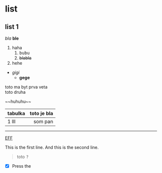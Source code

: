 # list
## list 1

_bla_
**ble**

1. haha
    1. <kbd>bubu</kbd>
    2. ~~blabla~~
2. hehe

 * _gigi_
   * **gege**

<p> toto ma byt prva veta <br>
    toto druha<p>
 ~~huhuhu~~

| tabulka | toto je bla |
| ------- | -----:|
| 1 lll | som pan |

---

[EFF](https://eff.org)

<p>This is the first line.
And this is the second line.</p>

 > toto 
 <kbd>?</kbd>

- [x] Press the
